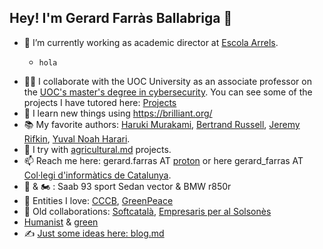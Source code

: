 ## Hey! I'm Gerard Farràs Ballabriga 👋

- 🔭 I’m currently working as academic director at [Escola Arrels](https://www.escolaarrels.com).
  -     hola
- 👨‍🏫 I collaborate with the UOC University as an associate professor on the [UOC's master's degree in cybersecurity](https://www.uoc.edu/ca/estudis/masters/master-universitari-ciberseguretat-privadesa). You can see some of the projects I have tutored here: [Projects](https://openaccess.uoc.edu/browse?type=author&authority=3a61c5e6-7445-428a-a2af-7b3e2870e61d)
- 🌱 I learn new things using https://brilliant.org/
- 📚 My favorite authors: [Haruki Murakami](https://harukimurakami.com/), [Bertrand Russell](https://bertrandrussellsociety.org/), [Jeremy Rifkin](https://foet.org/),  [Yuval Noah Harari](https://www.ynharari.com/).
- 🌿 I try with [agricultural.md](https://github.com/gfarrasb/gfarrasb/blob/main/agricultural.md) projects.
- 📫 Reach me here: gerard.farras AT [proton](https://proton.me/) or here gerard_farras AT [Col·legi d'informàtics de Catalunya](https://enginyeriainformatica.cat/).
- :car: & 🏍️ : Saab 93 sport Sedan vector & BMW r850r
- :heart_decoration: Entities I love: [CCCB](https://www.cccb.org/ca), [GreenPeace](https://es.greenpeace.org/ca/)
- :office: Old collaborations: [Softcatalà](https://www.softcatala.org), [Empresaris per al Solsonès](https://www.empresarissolsones.com/)
- [Humanist](https://humanists.international) & [green](https://es.greenpeace.org/es/)
- ✍️ [Just some ideas here: blog.md](https://github.com/gfarrasb/gfarrasb/blob/main/blog.md)
